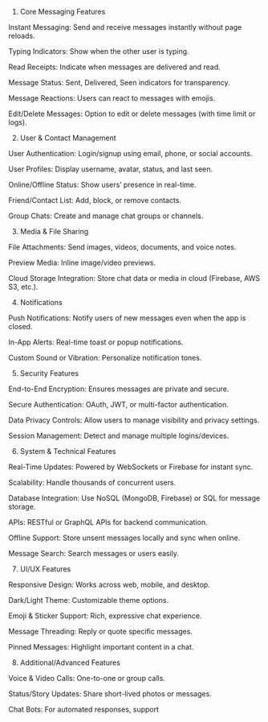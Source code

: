 1. Core Messaging Features

Instant Messaging: Send and receive messages instantly without page reloads.

Typing Indicators: Show when the other user is typing.

Read Receipts: Indicate when messages are delivered and read.

Message Status: Sent, Delivered, Seen indicators for transparency.

Message Reactions: Users can react to messages with emojis.

Edit/Delete Messages: Option to edit or delete messages (with time limit or logs).

2. User & Contact Management

User Authentication: Login/signup using email, phone, or social accounts.

User Profiles: Display username, avatar, status, and last seen.

Online/Offline Status: Show users’ presence in real-time.

Friend/Contact List: Add, block, or remove contacts.

Group Chats: Create and manage chat groups or channels.

 3. Media & File Sharing

File Attachments: Send images, videos, documents, and voice notes.

Preview Media: Inline image/video previews.

Cloud Storage Integration: Store chat data or media in cloud (Firebase, AWS S3, etc.).
 
 4. Notifications

Push Notifications: Notify users of new messages even when the app is closed.

In-App Alerts: Real-time toast or popup notifications.

Custom Sound or Vibration: Personalize notification tones.

5. Security Features

End-to-End Encryption: Ensures messages are private and secure.

Secure Authentication: OAuth, JWT, or multi-factor authentication.

Data Privacy Controls: Allow users to manage visibility and privacy settings.

Session Management: Detect and manage multiple logins/devices.

 6. System & Technical Features

Real-Time Updates: Powered by WebSockets or Firebase for instant sync.

Scalability: Handle thousands of concurrent users.

Database Integration: Use NoSQL (MongoDB, Firebase) or SQL for message storage.

APIs: RESTful or GraphQL APIs for backend communication.

Offline Support: Store unsent messages locally and sync when online.

Message Search: Search messages or users easily.

 7. UI/UX Features

Responsive Design: Works across web, mobile, and desktop.

Dark/Light Theme: Customizable theme options.

Emoji & Sticker Support: Rich, expressive chat experience.

Message Threading: Reply or quote specific messages.

Pinned Messages: Highlight important content in a chat.

 8. Additional/Advanced Features

Voice & Video Calls: One-to-one or group calls.

Status/Story Updates: Share short-lived photos or messages.

Chat Bots: For automated responses, support


